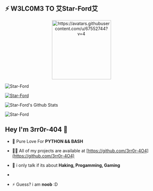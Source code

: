 <p align="center">
<!--  <img alt="https://avatars.githubusercontent.com/u/67552744?v=4" width="195px" src="    priflr pic   " /> -->
<!--  <img src="https://github-readme-stats.anuraghazra1.vercel.app/api/top-langs/?username=Star-Ford&hide=ruby,perl&hide_border=true" /> -->

## ⚡ W3LC0M3 TO 艾Star-Ford艾 

<p align="center"><img alt="https://avatars.githubusercontent.com/u/67552744?v=4" width="195px" src="https://avatars.githubusercontent.com/u/67552744?v=4" /></p>

<p align="left"> <img src="https://komarev.com/ghpvc/?username=Star-Ford&label=Profile%20views&style=flat" alt="Star-Ford" /> </p>

<p align="left"> <a href="https://avatars.githubusercontent.com/u/67552744?v=4"><img src="https://github-profile-trophy.vercel.app/?username=Star-Ford" alt="Star-Ford" /></a> </p>

<img alt="Star-Ford's Github Stats" src="https://github-readme-stats.vercel.app/api?username=Star-Ford&show_icons=true&include_all_commits=true&hide_border=true&theme=chartreuse-dark" />
<p><img align="center" src="https://github-readme-streak-stats.herokuapp.com/?user=Star-Ford&theme=chartreuse-dark" alt="Star-Ford" /></p>
</p>

## Hey I'm 3rr0r-404  👋


- 💌 Pure Love For **PYTHON && BASH**



- 👨‍💻 All of my projects are available at [https://github.com/3rr0r-4O4](https://github.com/3rr0r-4O4)

- 💬 i only talk if its about **Haking, Progamming, Gaming**

- 

- ⚡ Guess? i am **noob** :D


